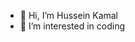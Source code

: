 - 👋 Hi, I’m Hussein Kamal
- 👀 I’m interested in coding

<!---
7usseinKamal/7usseinKamal is a ✨ special ✨ repository because its `README.md` (this file) appears on your GitHub profile.
You can click the Preview link to take a look at your changes.
--->
